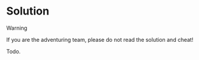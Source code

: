 # Solution

> [!WARNING]
> If you are the adventuring team, please do not read the solution and cheat!

Todo.
